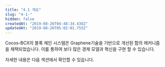 ```yaml
---
title: "4.1 개요"
slug: "4-1-"
hidden: false
createdAt: "2019-08-26T04:48:34.436Z"
updatedAt: "2019-08-26T05:02:01.755Z"
---
```

Cocos-BCX의 블록 체인 시스템은 Graphene기술을 기반으로 개선된 합의 메커니즘을 채택되었습니다. 이를 통하여 보다 많은 경제 모델과 혁신을 구현 할 수 있습니다.

자세한 내용은 다음 섹션에서 확인할 수 있습니다.